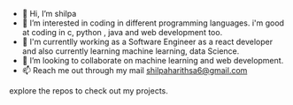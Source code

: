 - 👋 Hi, I’m shilpa
- 👀 I’m interested in coding in different programming languages. i'm good at coding in c, python , java and web development too.
- 🌱 I'm currentlly working as a Software Engineer as a react developer and also currently learning machine learning, data Science.
- 💞️ I’m looking to collaborate on machine learning and web development.
- 📫 Reach me out through my mail shilpaharithsa6@gmail.com 

explore the repos to check out my projects. 
